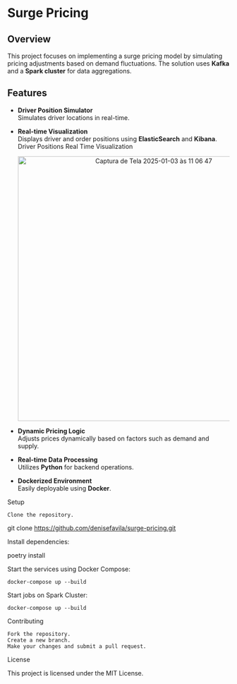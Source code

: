 # Surge Pricing
## Overview

This project focuses on implementing a surge pricing model by simulating pricing adjustments based on demand fluctuations. The solution uses **Kafka** and a **Spark cluster** for data aggregations.

## Features

- **Driver Position Simulator**  
  Simulates driver locations in real-time.

- **Real-time Visualization**  
  Displays driver and order positions using **ElasticSearch** and **Kibana**.
  Driver Positions Real Time Visualization
  <div style="text-align: center;">
    <img width="600" alt="Captura de Tela 2025-01-03 às 11 06 47" src="https://github.com/user-attachments/assets/d49c80e4-ea83-4188-b072-f4b58b7252da" />
  </div>


- **Dynamic Pricing Logic**  
  Adjusts prices dynamically based on factors such as demand and supply.

- **Real-time Data Processing**  
  Utilizes **Python** for backend operations.

- **Dockerized Environment**  
  Easily deployable using **Docker**.



Setup

    Clone the repository.

git clone https://github.com/denisefavila/surge-pricing.git

Install dependencies:

poetry install

Start the services using Docker Compose:

    docker-compose up --build

Start jobs on Spark Cluster:

    docker-compose up --build

Contributing

    Fork the repository.
    Create a new branch.
    Make your changes and submit a pull request.

License

This project is licensed under the MIT License.

